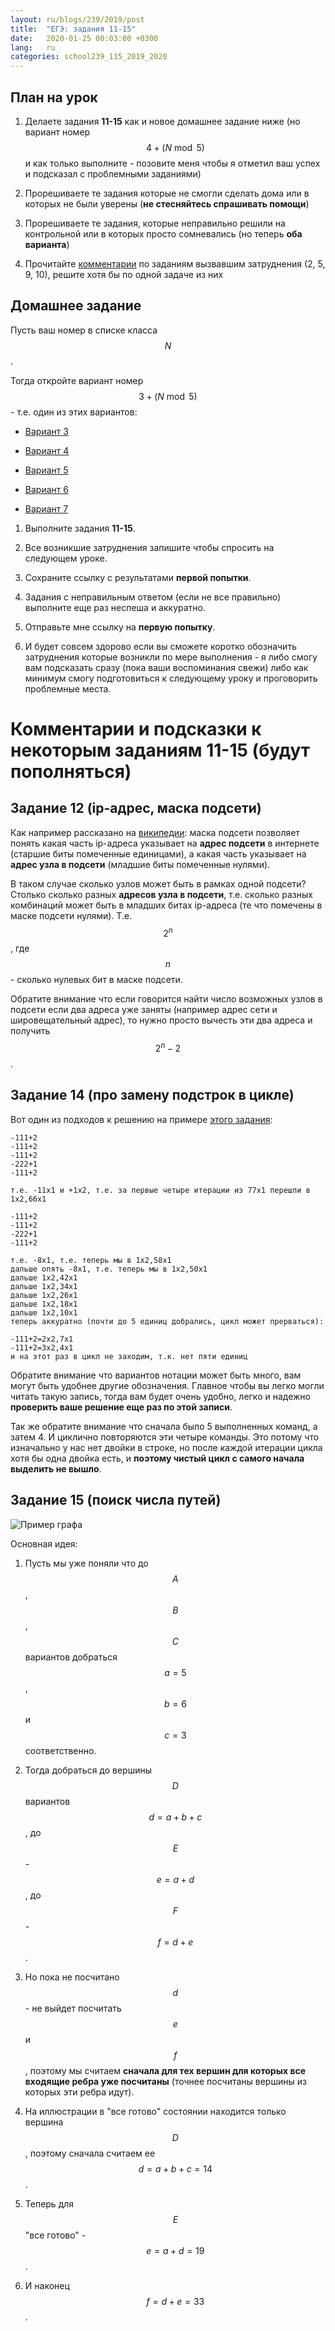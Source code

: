 ```yaml
---
layout: ru/blogs/239/2019/post
title:  "ЕГЭ: задания 11-15"
date:   2020-01-25 00:03:00 +0300
lang:   ru
categories: school239_115_2019_2020
---
```


План на урок
-----

1) Делаете задания **11-15** как и новое домашнее задание ниже (но вариант номер $$4 + (N \bmod 5)$$ и как только выполните - позовите меня чтобы я отметил ваш успех и подсказал с проблемными заданиями)

2) Прорешиваете те задания которые не смогли сделать дома или в которых не были уверены (**не стесняйтесь спрашивать помощи**)

3) Прорешиваете те задания, которые неправильно решили на контрольной или в которых просто сомневались (но теперь **оба варианта**)

4) Прочитайте [комментарии](/blogs/239/2019/school239_115_2019_2020/2020/01/09/ege-first10.html) по заданиям вызвавшим затруднения (2, 5, 9, 10), решите хотя бы по одной задаче из них  

Домашнее задание
-----

Пусть ваш номер в списке класса $$N$$.

Тогда откройте вариант номер $$3 + (N \bmod 5)$$ - т.е. один из этих вариантов:

 - [Вариант 3](https://yandex.ru/tutor/subject/variant/?subject_id=6&variant_id=240)
 
 - [Вариант 4](https://yandex.ru/tutor/subject/variant/?subject_id=6&variant_id=241)
 
 - [Вариант 5](https://yandex.ru/tutor/subject/variant/?subject_id=6&variant_id=242)
 
 - [Вариант 6](https://yandex.ru/tutor/subject/variant/?subject_id=6&variant_id=243)
 
 - [Вариант 7](https://yandex.ru/tutor/subject/variant/?subject_id=6&variant_id=353)

1) Выполните задания **11-15**.

2) Все возникшие затруднения запишите чтобы спросить на следующем уроке.

3) Сохраните ссылку с результатами **первой попытки**.

4) Задания с неправильным ответом (если не все правильно) выполните еще раз неспеша и аккуратно.

5) Отправьте мне ссылку на **первую попытку**.
 
6) И будет совсем здорово если вы сможете коротко обозначить затруднения которые возникли по мере выполнения - я либо смогу вам подсказать сразу (пока ваши воспоминания свежи) либо как минимум смогу подготовиться к следующему уроку и проговорить проблемные места.

Комментарии и подсказки к некоторым заданиям 11-15 (будут пополняться)
=====

Задание 12 (ip-адрес, маска подсети)
-----

Как например рассказано на [википедии](https://ru.wikipedia.org/wiki/%D0%9C%D0%B0%D1%81%D0%BA%D0%B0_%D0%BF%D0%BE%D0%B4%D1%81%D0%B5%D1%82%D0%B8):
маска подсети позволяет понять какая часть ip-адреса указывает на **адрес подсети** в интернете (старшие биты помеченные единицами),
а какая часть указывает на **адрес узла в подсети** (младшие биты помеченные нулями).

В таком случае сколько узлов может быть в рамках одной подсети? Столько сколько разных **адресов узла в подсети**, т.е. сколько разных комбинаций может быть
в младших битах ip-адреса (те что помечены в маске подсети нулями). Т.е. $$2^n$$, где $$n$$ - сколько нулевых бит в маске подсети.

Обратите внимание что если говорится найти число возможных узлов в подсети если два адреса уже заняты (например адрес сети и шировещательный адрес), то нужно просто вычесть эти два адреса и получить $$2^n-2$$. 

Задание 14 (про замену подстрок в цикле)
-----

Вот один из подходов к решению на примере [этого задания](https://yandex.ru/tutor/subject/problem/?problem_id=T4825):

```
-111+2
-111+2
-111+2
-222+1
-111+2

т.е. -11х1 и +1х2, т.е. за первые четыре итерации из 77х1 перешли в 1х2,66х1

-111+2
-111+2
-222+1
-111+2

т.е. -8х1, т.е. теперь мы в 1х2,58х1
дальше опять -8х1, т.е. теперь мы в 1х2,50х1
дальше 1х2,42х1
дальше 1х2,34х1
дальше 1х2,26х1
дальше 1х2,18х1
дальше 1х2,10х1
теперь аккуратно (почти до 5 единиц добрались, цикл может прерваться):

-111+2=2x2,7x1
-111+2=3x2,4x1
и на этот раз в цикл не заходим, т.к. нет пяти единиц
```

Обратите внимание что вариантов нотации может быть много, вам могут быть удобнее другие обозначения. Главное чтобы вы легко могли читать такую запись, тогда вам будет очень удобно, легко и надежно **проверить ваше решение еще раз по этой записи**.

Так же обратите внимание что сначала было 5 выполненных команд, а затем 4. И циклично повторяются эти четыре команды. Это потому что изначально у нас нет двойки в строке, но после каждой итерации цикла хотя бы одна двойка есть, и **поэтому чистый цикл с самого начала выделить не вышло**.

Задание 15 (поиск числа путей)
-----

![Пример графа](/static/2020/01/graph.png)

Основная идея:

1) Пусть мы уже поняли что до $$A$$, $$B$$, $$C$$ вариантов добраться $$a=5$$, $$b=6$$ и $$c=3$$ соответственно.

2) Тогда добраться до вершины $$D$$ вариантов $$d=a+b+c$$, до $$E$$ - $$e=a+d$$, до $$F$$ - $$f=d+e$$.

3) Но пока не посчитано $$d$$ - не выйдет посчитать $$e$$ и $$f$$, поэтому мы считаем **сначала для тех вершин для которых все входящие ребра уже посчитаны** (точнее посчитаны вершины из которых эти ребра идут).

4) На иллюстрации в "все готово" состоянии находится только вершина $$D$$, поэтому сначала считаем ее $$d=a+b+c=14$$.

5) Теперь для $$E$$ "все готово" - $$e=a+d=19$$.

6) И наконец $$f=d+e=33$$. 

